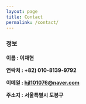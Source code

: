 ```yaml
---
layout: page
title: Contact
permalink: /contact/
---
```


### 정보


**이름 : 이재현**

**연락처 : +82) 010-8139-9792**

**이메일 : hjl101076@naver.com**

**주소지 : 서울특별시 도봉구**
